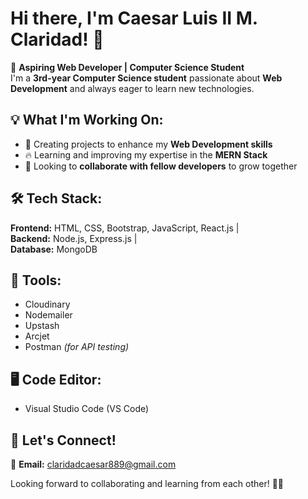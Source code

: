 # Hi there, I'm Caesar Luis II M. Claridad! 👋  

🚀 **Aspiring Web Developer | Computer Science Student**  
I'm a **3rd-year Computer Science student** passionate about **Web Development** and always eager to learn new technologies.  

## 💡 What I'm Working On:  
- 🌟 Creating projects to enhance my **Web Development skills**  
- 🔥 Learning and improving my expertise in the **MERN Stack**  
- 🤝 Looking to **collaborate with fellow developers** to grow together  

## 🛠 Tech Stack:  
**Frontend:** HTML, CSS, Bootstrap, JavaScript, React.js |  
**Backend:** Node.js, Express.js |  
**Database:** MongoDB  

## 🔧 Tools:  
- Cloudinary  
- Nodemailer  
- Upstash  
- Arcjet  
- Postman *(for API testing)*  

## 🖥️ Code Editor:  
- Visual Studio Code (VS Code)  

## 📩 Let's Connect!  
📧 **Email:** [claridadcaesar889@gmail.com](mailto:claridadcaesar889@gmail.com)  

Looking forward to collaborating and learning from each other! 🚀😃  
